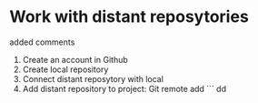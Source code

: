 # Work with distant reposytories
added comments 
1. Create an account in Github
2. Create local repository
3. Connect distant reposytory with local
4. Add distant repository to project: Git remote add ```<url repository adress in the net> dd

